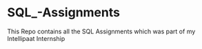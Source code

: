 # SQL_-Assignments  
This Repo contains all the SQL Assignments which was part of my Intellipaat Internship
